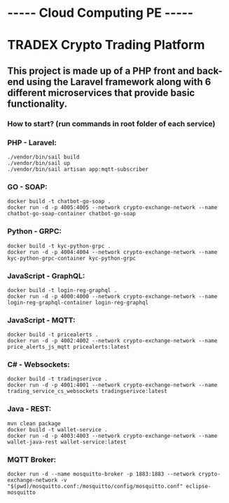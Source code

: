 # ----- **Cloud Computing PE** ----- 
# TRADEX Crypto Trading Platform

## This project is made up of a PHP front and back-end using the Laravel framework along with 6 different microservices that provide basic functionality.

### How to start? (run commands in root folder of each service)
### PHP - Laravel:
```
./vendor/bin/sail build
./vendor/bin/sail up
./vendor/bin/sail artisan app:mqtt-subscriber
```

### GO - SOAP:
```
docker build -t chatbot-go-soap .
docker run -d -p 4005:4005 --network crypto-exchange-network --name chatbot-go-soap-container chatbot-go-soap
```

### Python - GRPC:
```
docker build -t kyc-python-grpc .
docker run -d -p 4004:4004 --network crypto-exchange-network --name kyc-python-grpc-container kyc-python-grpc 
```

### JavaScript - GraphQL:
```
docker build -t login-reg-graphql .
docker run -d -p 4000:4000 --network crypto-exchange-network --name login-reg-graphql-container login-reg-graphql
```

### JavaScript - MQTT:
```
docker build -t pricealerts .                                              
docker run -d -p 4002:4002 --network crypto-exchange-network --name price_alerts_js_mqtt pricealerts:latest
```

### C# - Websockets:
```
docker build -t tradingserivce .                                               
docker run -d -p 4001:4001 --network crypto-exchange-network --name trading_service_cs_websockets tradingserivce:latest
```

### Java - REST:
```
mvn clean package
docker build -t wallet-service .                                             
docker run -d -p 4003:4003 --network crypto-exchange-network --name wallet-java-rest wallet-service:latest
```

### MQTT Broker:                                           
```
docker run -d --name mosquitto-broker -p 1883:1883 --network crypto-exchange-network -v "$(pwd)/mosquitto.conf:/mosquitto/config/mosquitto.conf" eclipse-mosquitto
```
